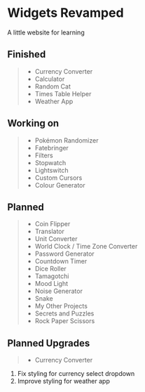 Widgets Revamped
================

A little website for learning

Finished
--------

> - Currency Converter
> - Calculator
> - Random Cat
> - Times Table Helper
> - Weather App

Working on
----------

> - Pokémon Randomizer
> - Fatebringer
> - Filters
> - Stopwatch
> - Lightswitch
> - Custom Cursors
> - Colour Generator

Planned
-------

> - Coin Flipper
> - Translator
> - Unit Converter
> - World Clock / Time Zone Converter
> - Password Generator
> - Countdown Timer
> - Dice Roller
> - Tamagotchi
> - Mood Light
> - Noise Generator
> - Snake
> - My Other Projects
> - Secrets and Puzzles
> - Rock Paper Scissors

Planned Upgrades
----------------

> - Currency Converter

  1. Fix styling for currency select dropdown
  2. Improve styling for weather app
